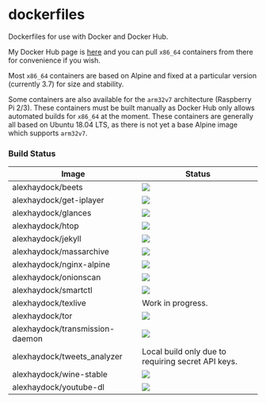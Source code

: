 # dockerfiles
Dockerfiles for use with Docker and Docker Hub.

My Docker Hub page is [here](https://hub.docker.com/u/alexhaydock/) and you can pull `x86_64` containers from there for convenience if you wish.

Most `x86_64` containers are based on Alpine and fixed at a particular version (currently 3.7) for size and stability.

Some containers are also available for the `arm32v7` architecture (Raspberry Pi 2/3). These containers must be built manually as Docker Hub only allows automated builds for `x86_64` at the moment. These containers are generally all based on Ubuntu 18.04 LTS, as there is not yet a base Alpine image which supports `arm32v7`.

### Build Status
| Image | Status |
|-------------------------|-------|
| alexhaydock/beets | [![](https://images.microbadger.com/badges/image/alexhaydock/beets.svg)](https://hub.docker.com/r/alexhaydock/beets "Badge") |
| alexhaydock/get-iplayer | [![](https://images.microbadger.com/badges/image/alexhaydock/get-iplayer.svg)](https://hub.docker.com/r/alexhaydock/get-iplayer "Badge") |
| alexhaydock/glances | [![](https://images.microbadger.com/badges/image/alexhaydock/glances.svg)](https://hub.docker.com/r/alexhaydock/glances "Badge") |
| alexhaydock/htop | [![](https://images.microbadger.com/badges/image/alexhaydock/htop.svg)](https://hub.docker.com/r/alexhaydock/htop "Badge") |
| alexhaydock/jekyll | [![](https://images.microbadger.com/badges/image/alexhaydock/jekyll.svg)](https://hub.docker.com/r/alexhaydock/jekyll "Badge") |
| alexhaydock/massarchive | [![](https://images.microbadger.com/badges/image/alexhaydock/massarchive.svg)](https://hub.docker.com/r/alexhaydock/massarchive "Badge") |
| alexhaydock/nginx-alpine | [![](https://images.microbadger.com/badges/image/alexhaydock/nginx-alpine.svg)](https://hub.docker.com/r/alexhaydock/nginx-alpine "Badge") |
| alexhaydock/onionscan | [![](https://images.microbadger.com/badges/image/alexhaydock/onionscan.svg)](https://hub.docker.com/r/alexhaydock/onionscan "Badge") |
| alexhaydock/smartctl | [![](https://images.microbadger.com/badges/image/alexhaydock/smartctl.svg)](https://hub.docker.com/r/alexhaydock/smartctl "Badge") |
| alexhaydock/texlive | Work in progress. |
| alexhaydock/tor | [![](https://images.microbadger.com/badges/image/alexhaydock/tor.svg)](https://hub.docker.com/r/alexhaydock/tor "Badge") |
| alexhaydock/transmission-daemon | [![](https://images.microbadger.com/badges/image/alexhaydock/transmission-daemon.svg)](https://hub.docker.com/r/alexhaydock/transmission-daemon "Badge") |
| alexhaydock/tweets_analyzer | Local build only due to requiring secret API keys. |
| alexhaydock/wine-stable | [![](https://images.microbadger.com/badges/image/alexhaydock/wine-stable.svg)](https://hub.docker.com/r/alexhaydock/wine-stable "Badge") |
| alexhaydock/youtube-dl | [![](https://images.microbadger.com/badges/image/alexhaydock/youtube-dl.svg)](https://hub.docker.com/r/alexhaydock/youtube-dl "Badge") |
